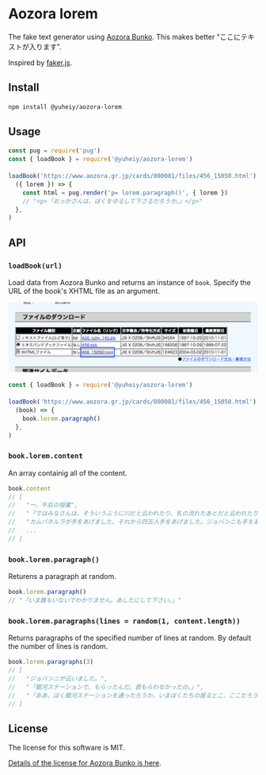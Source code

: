 # Aozora lorem

The fake text generator using [Aozora Bunko](https://www.aozora.gr.jp/). This makes better "ここにテキストが入ります".

Inspired by [faker.js](https://github.com/Marak/faker.js).

## Install

```bash
npm install @yuheiy/aozora-lorem
```

## Usage

```js
const pug = require('pug')
const { loadBook } = require('@yuheiy/aozora-lorem')

loadBook('https://www.aozora.gr.jp/cards/000081/files/456_15050.html').then(
  ({ lorem }) => {
    const html = pug.render('p= lorem.paragraph()', { lorem })
    // "<p>「おっかさんは、ぼくをゆるして下さるだろうか。」</p>"
  },
)
```

## API

### `loadBook(url)`

Load data from Aozora Bunko and returns an instance of `book`. Specify the URL of the book's XHTML file as an argument.

[![You can get the URL from the link to the "XHTMLファイル" on the "図書カード" page.](loadbook-url.png)](https://www.aozora.gr.jp/cards/000081/card456.html)

```js
const { loadBook } = require('@yuheiy/aozora-lorem')

loadBook('https://www.aozora.gr.jp/cards/000081/files/456_15050.html').then(
  (book) => {
    book.lorem.paragraph()
  },
)
```

### `book.lorem.content`

An array containig all of the content.

```js
book.content
// [
//   "一、午后の授業",
//   "「ではみなさんは、そういうふうに川だと云われたり、乳の流れたあとだと云われたりしていたこのぼんやりと白いものがほんとうは何かご承知ですか。」先生は、黒板に吊した大きな黒い星座の図の、上から下へ白くけぶった銀河帯のようなところを指しながら、みんなに問をかけました。",
//   "カムパネルラが手をあげました。それから四五人手をあげました。ジョバンニも手をあげようとして、急いでそのままやめました。たしかにあれがみんな星だと、いつか雑誌で読んだのでしたが、このごろはジョバンニはまるで毎日教室でもねむく、本を読むひまも読む本もないので、なんだかどんなこともよくわからないという気持ちがするのでした。",
//   ...
// ]
```

### `book.lorem.paragraph()`

Returens a paragraph at random.

```js
book.lorem.paragraph()
// "「いま誰もいないでわかりません。あしたにして下さい。」"
```

### `book.lorem.paragraphs(lines = random(1, content.length))`

Returns paragraphs of the specified number of lines at random. By default the number of lines is random.

```js
book.lorem.paragraphs(3)
// [
//   "ジョバンニが云いました。",
//   "「銀河ステーションで、もらったんだ。君もらわなかったの。」",
//   "「ああ、ぼく銀河ステーションを通ったろうか。いまぼくたちの居るとこ、ここだろう。」"
// ]
```

## License

The license for this software is MIT.

[Details of the license for Aozora Bunko is here](https://www.aozora.gr.jp/guide/kijyunn.html).
